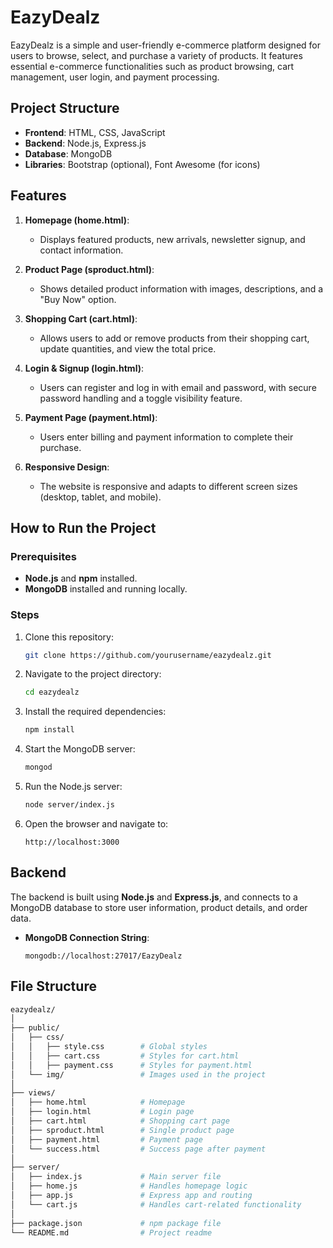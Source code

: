 # EazyDealz

EazyDealz is a simple and user-friendly e-commerce platform designed for users to browse, select, and purchase a variety of products. It features essential e-commerce functionalities such as product browsing, cart management, user login, and payment processing.

## Project Structure

- **Frontend**: HTML, CSS, JavaScript
- **Backend**: Node.js, Express.js
- **Database**: MongoDB
- **Libraries**: Bootstrap (optional), Font Awesome (for icons)

## Features

1. **Homepage (home.html)**: 
    - Displays featured products, new arrivals, newsletter signup, and contact information.
  
2. **Product Page (sproduct.html)**: 
    - Shows detailed product information with images, descriptions, and a "Buy Now" option.

3. **Shopping Cart (cart.html)**: 
    - Allows users to add or remove products from their shopping cart, update quantities, and view the total price.

4. **Login & Signup (login.html)**:
    - Users can register and log in with email and password, with secure password handling and a toggle visibility feature.

5. **Payment Page (payment.html)**: 
    - Users enter billing and payment information to complete their purchase.

6. **Responsive Design**:
    - The website is responsive and adapts to different screen sizes (desktop, tablet, and mobile).

## How to Run the Project

### Prerequisites

- **Node.js** and **npm** installed.
- **MongoDB** installed and running locally.

### Steps

1. Clone this repository:
    ```bash
    git clone https://github.com/yourusername/eazydealz.git
    ```
    
2. Navigate to the project directory:
    ```bash
    cd eazydealz
    ```

3. Install the required dependencies:
    ```bash
    npm install
    ```

4. Start the MongoDB server:
    ```bash
    mongod
    ```

5. Run the Node.js server:
    ```bash
    node server/index.js
    ```

6. Open the browser and navigate to:
    ```
    http://localhost:3000
    ```

## Backend

The backend is built using **Node.js** and **Express.js**, and connects to a MongoDB database to store user information, product details, and order data.

- **MongoDB Connection String**:
    ```
    mongodb://localhost:27017/EazyDealz
    ```

## File Structure

```bash
eazydealz/
│
├── public/
│   ├── css/
│   │   ├── style.css        # Global styles
│   │   ├── cart.css         # Styles for cart.html
│   │   ├── payment.css      # Styles for payment.html
│   └── img/                 # Images used in the project
│
├── views/
│   ├── home.html            # Homepage
│   ├── login.html           # Login page
│   ├── cart.html            # Shopping cart page
│   ├── sproduct.html        # Single product page
│   ├── payment.html         # Payment page
│   └── success.html         # Success page after payment
│
├── server/
│   ├── index.js             # Main server file
│   ├── home.js              # Handles homepage logic
│   ├── app.js               # Express app and routing
│   └── cart.js              # Handles cart-related functionality
│
├── package.json             # npm package file
└── README.md                # Project readme
